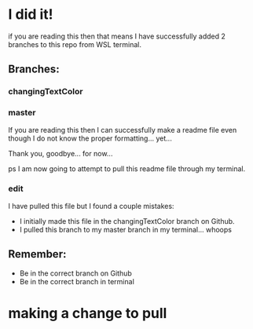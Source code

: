 # I did it!

if you are reading this then that means I have successfully added 2 branches to this repo from WSL terminal.

## Branches:

### changingTextColor

### master

If you are reading this then I can successfully make a readme file even though I do not know the proper formatting... yet...

Thank you, goodbye... for now...

ps I am now going to attempt to pull this readme file through my terminal.

### edit

I have pulled this file but I found a couple mistakes:

- I initially made this file in the changingTextColor branch on Github.
- I pulled this branch to my master branch in my terminal... whoops

## Remember:

- Be in the correct branch on Github
- Be in the correct branch in terminal

# making a change to pull
